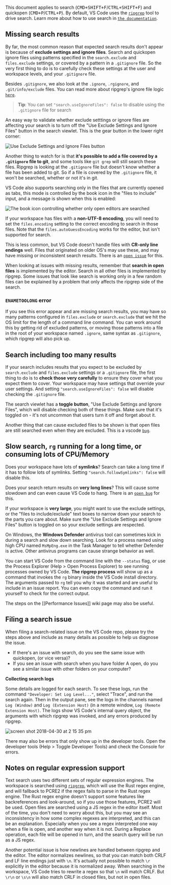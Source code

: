 This document applies to search (<kbd>CMD+SHIFT+F</kbd>/<kbd>CTRL+SHIFT+F</kbd>)
and quickopen (<kbd>CMD+P</kbd>/<kbd>CTRL+P</kbd>). By default, VS Code uses the
[`ripgrep`](https://github.com/BurntSushi/ripgrep) tool to drive search. Learn
more about how to use search in
[`the documentation`](https://code.visualstudio.com/docs/editor/codebasics#_search-across-files).

## Missing search results

By far, the most common reason that expected search results don't appear is
because of **exclude settings and ignore files**. Search and quickopen ignore
files using patterns specified in the `search.exclude` and `files.exclude`
settings, or covered by a pattern in a `.gitignore` file. So the very first
thing to do is to carefully check these settings at the user and workspace
levels, and your `.gitignore` file.

Besides `.gitignore`, we also look at the `.ignore`, `.rgignore`, and
`.git/info/exclude` files. You can read more about ripgrep's ignore file logic
[`here`](https://github.com/BurntSushi/ripgrep/blob/master/GUIDE.md#automatic-filtering).

> **Tip**: You can set `"search.useIgnoreFiles": false` to disable using the
> `.gitignore` file for search

An easy way to validate whether exclude setttings or ignore files are affecting
your search is to turn off the "Use Exclude Settings and Ignore Files" button in
the search viewlet. This is the gear button in the lower right corner:

![`Use Exclude Settings and Ignore Files button`](https://user-images.githubusercontent.com/8586769/132767680-dd9048dc-beef-4849-a5cd-2cfadcd01e19.png)

Another thing to watch for is that **it's possible to add a file covered by a
`.gitignore` file to git**, and some tools like `git grep` will still search
these files. Ripgrep is looking at the `.gitignore` file but doesn't know
whether a file has been added to git. So if a file is covered by the
`.gitignore` file, it won't be searched, whether or not it's in git.

VS Code also supports searching only in the files that are currently opened as
tabs, this mode is controlled by the book icon in the "files to include" input,
and a message is shown when this is enabled:

![`The book icon controlling whether only open editors are searched`](https://user-images.githubusercontent.com/8586769/132784916-880415ce-ff7c-4e13-a50c-58d5ee7bfa49.png)

If your workspace has files with a **non-UTF-8 encoding**, you will need to set
the `files.encoding` setting to the correct encoding to search in those files.
Note that the `files.autoGuessEncoding` works for the editor, but isn't
supported for search.

This is less common, but VS Code doesn't handle files with **CR-only line
endings** well. Files that originated on older OS's may use these, and may have
missing or inconsistent search results. There is an
[`open issue`](https://github.com/Microsoft/vscode/issues/35797) for this.

When looking at issues with missing results, remember that **search in open
files** is implemented by the editor. Search in all other files is implemented
by ripgrep. Some issues that look like search is working only in a few random
files can be explained by a problem that only affects the ripgrep side of the
search.

### `ENAMETOOLONG` error

If you see this error appear and are missing search results, you may have so
many patterns configured in `files.exclude` or `search.exclude` that we hit the
OS limit for the length of a command line command. You can work around this by
getting rid of excluded patterns, or moving those patterns into a file in the
root of your workspace named `.ignore`, same syntax as `.gitignore`, which
ripgrep will also pick up.

## Search including too many results

If your search includes results that you expect to be excluded by
`search.exclude` and `files.exclude` settings or a `.gitignore` file, the first
thing to do is to **check those very carefully** to ensure they cover what you
expect them to cover. Your workspace may have settings that override your user
settings. And setting `"search.useIgnoreFiles": false` will disable checking the
`.gitignore` file.

The search viewlet has a **toggle button**, "Use Exclude Settings and Ignore
Files", which will disable checking both of these things. Make sure that it's
toggled on - it's not uncommon that users turn it off and forget about it.

Another thing that can cause excluded files to be shown is that open files are
still searched even when they are excluded. This is a vscode
[`bug`](https://github.com/Microsoft/vscode/issues/31819).

## Slow search, `rg` running for a long time, or consuming lots of CPU/Memory

Does your workspace have lots of **symlinks**? Search can take a long time if it
has to follow lots of symlinks. Setting `"search.followSymlinks": false` will
disable this.

Does your search return results on **very long lines**? This will cause some
slowdown and can even cause VS Code to hang. There is an
[`open bug`](https://github.com/Microsoft/vscode/issues/31551) for this.

If your workspace is **very large**, you might want to use the exclude settings,
or the "files to include/exclude" text boxes to narrow down your search to the
parts you care about. Make sure the "Use Exclude Settings and Ignore Files"
button is toggled on so your exclude settings are respected.

On Windows, the **Windows Defender** antivirus tool can sometimes kick in during
a search and slow down searching. Look for a process named using high CPU named
`MsMpEng.exe` in the Task Manager to tell whether Defender is active. Other
antivirus programs can cause strange behavior as well.

You can start VS Code from the command line with the `--status` flag, or use the
Process Explorer (Help > Open Process Explorer) to see running processes owned
by VS Code. **The ripgrep process** will show up as a command that invokes the
`rg` binary inside the VS Code install directory. The arguments passed to `rg`
tell you why it was started and are useful to include in an issue report. You
can even copy the command and run it yourself to check for the correct output.

The steps on the [[Performance Issues]] wiki page may also be useful.

## Filing a search issue

When filing a search-related issue on the VS Code repo, please try the steps
above and include as many details as possible to help us diagnose the issue.

-   If there's an issue with search, do you see the same issue with quickopen,
    (or vice versa)?
-   If you see an issue with search when you have folder A open, do you see a
    similar issue with other folders on your computer?

**Collecting search logs**

Some details are logged for each search. To see these logs, run the command
`"Developer: Set Log Level..."`, select "Trace", and run the search again. Then
in the output pane, see the logs in the channels named `Log (Window)` and
`Log (Extension Host)` (in a remote window, `Log (Remote Extension Host)`. The
logs show VS Code's internal query object, the arguments with which ripgrep was
invoked, and any errors produced by ripgrep.

![`screen shot 2018-04-30 at 2 15 35 pm`](https://user-images.githubusercontent.com/323878/39452722-1e2a6f48-4c88-11e8-84f8-5afad938d357.png)

There may also be errors that only show up in the developer tools. Open the
developer tools (Help > Toggle Developer Tools) and check the Console for
errors.

## Notes on regular expression support

Text search uses two different sets of regular expression engines. The workspace
is searched using [`ripgrep`](https://github.com/BurntSushi/ripgrep), which will
use the Rust regex engine, and will fallback to PCRE2 if the regex fails to
parse in the Rust regex engine. The Rust regex engine doesn't support some
features like backreferences and look-around, so if you use those features,
PCRE2 will be used. Open files are searched using a JS regex in the editor
itself. Most of the time, you don't need to worry about this, but you may see an
inconsistency in how some complex regexes are interpreted, and this can be an
explanation. Especially when you see a regex interpreted one way when a file is
open, and another way when it is not. During a Replace operation, each file will
be opened in turn, and the search query will be run as a JS regex.

Another potential issue is how newlines are handled between ripgrep and the
editor. The editor normalizes newlines, so that you can match both CRLF and LF
line endings just with `\n`. It's actually not possible to match `\r` explicitly
in the editor because it is normalized away. When searching in the workspace, VS
Code tries to rewrite a regex so that `\n` will match CRLF. But `\r\n` or `\s\n`
will also match CRLF in closed files, but not in open files.
